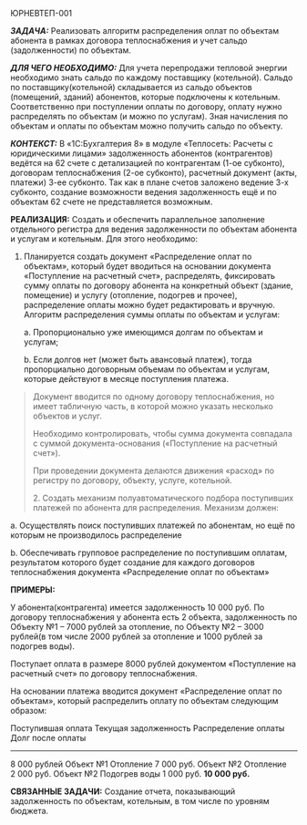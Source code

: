 ЮРНЕВТЕП-001

***ЗАДАЧА:*** Реализовать алгоритм распределения оплат по объектам
абонента в рамках договора теплоснабжения и учет сальдо (задолженности)
по объектам.

***ДЛЯ ЧЕГО НЕОБХОДИМО:*** Для учета перепродажи тепловой энергии
необходимо знать сальдо по каждому поставщику (котельной). Сальдо по
поставщику(котельной) складывается из сальдо объектов (помещений,
зданий) абонентов, которые подключены к котельным. Соответственно при
поступлении оплаты по договору, оплату нужно распределять по объектам (и
можно по услугам). Зная начисления по объектам и оплаты по объектам
можно получить сальдо по объекту.

***КОНТЕКСТ:*** В «1С:Бухгалтерия 8» в модуле «Теплосеть: Расчеты с
юридическими лицами» задолженность абонентов (контрагентов) ведётся на
62 счете с детализацией по контрагентам (1-ое субконто), договорам
теплоснабжения (2-ое субконто), расчетный документ (акты, платежи) 3-ее
субконто. Так как в плане счетов заложено ведение 3-х субконто, создание
возможности ведения задолженность ещё и по объектам 62 счете не
представляется возможным.

**РЕАЛИЗАЦИЯ:** Создать и обеспечить параллельное заполнение отдельного
регистра для ведения задолженности по объектам абонента и услугам и
котельным. Для этого необходимо:

1.  Планируется создать документ «Распределение оплат по объектам»,
    который будет вводиться на основании документа «Поступление на
    расчетный счет», распределять, фиксировать сумму оплаты по договору
    абонента на конкретный объект (здание, помещение) и услугу
    (отопление, подогрев и прочее), распределение оплаты можно будет
    редактировать и вручную. Алгоритм распределения суммы оплаты по
    объектам и услугам:

    a.  Пропорционально уже имеющимся долгам по объектам и услугам;

    b.  Если долгов нет (может быть авансовый платеж), тогда
        пропорциально договорным объемам по объектам и услугам, которые
        действуют в месяце поступления платежа.

> Документ вводится по одному договору теплоснабжения, но имеет
> табличную часть, в которой можно указать несколько объектов и услуг.
>
> Необходимо контролировать, чтобы сумма документа совпадала с суммой
> документа-основания («Поступление на расчетный счет»).
>
> При проведении документа делаются движения «расход» по регистру по
> договору, объекту, услуге, котельной.
>
> 2\. Создать механизм полуавтоматического подбора поступивших платежей по
> абонента для распределения. Механизм должен:

a.  Осуществлять поиск поступивших платежей по абонентам, но ещё по
    которым не производилось распределение

b.  Обеспечивать групповое распределение по поступившим оплатам,
    результатом которого будет создание для каждого договоров
    теплоснабжения документа «Распределение оплат по объектам»

**ПРИМЕРЫ:**

У абонента(контрагента) имеется задолженность 10 000 руб. По договору
теплоснабжения у абонента есть 2 объекта, задолженность по Объекту №1 –
7000 рублей за отопление, по Объекту №2 – 3000 рублей(в том числе 2000
рублей за отопление и 1000 рублей за подогрев воды).

Поступает оплата в размере 8000 рублей документом «Поступление на
расчетный счет» по договору теплоснабжения.

На основании платежа вводится документ «Распределение оплат по
объектам», который распределить оплату по объектам следующим образом:

  Поступившая оплата   Текущая задолженность   Распределение оплаты   Долг после оплаты
  -------------------- ----------------------- ---------------------- ------------------- -------------------------------------- ----------------
  8 000 рублей         Объект №1               Отопление              7 000 руб.
                       Объект №2               Отопление              2 000 руб.
                       Объект №2               Подогрев воды          1 000 руб.
                                                                      **10 000 руб.**

**СВЯЗАННЫЕ ЗАДАЧИ:** Создание отчета, показывающий задолженность по
объектам, котельным, в том числе по уровням бюджета.
